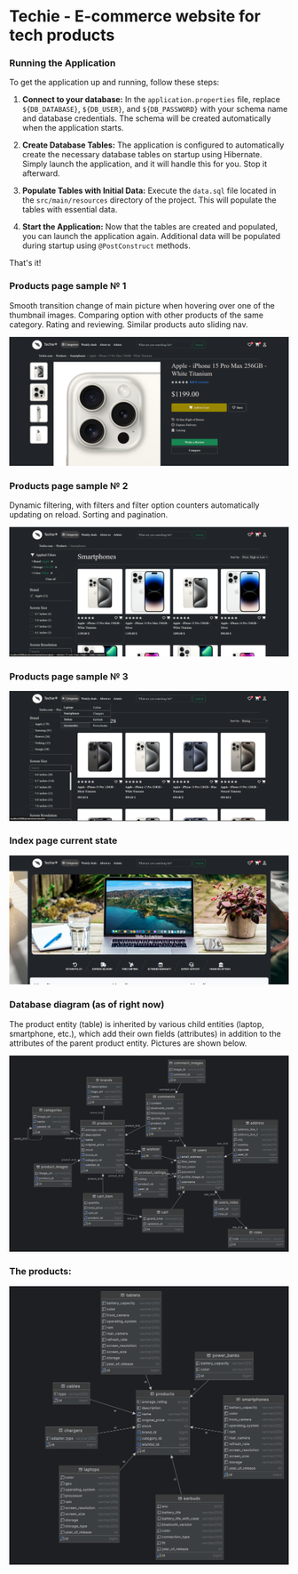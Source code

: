 # Techie - E-commerce website for tech products

### Running the Application

To get the application up and running, follow these steps:

1. **Connect to your database:** In the `application.properties` file, replace `${DB_DATABASE}`, `${DB_USER}`, and `${DB_PASSWORD}` with your schema name and database credentials. The schema will be created automatically when the application starts.

2. **Create Database Tables:** The application is configured to automatically create the necessary database tables on startup using Hibernate. Simply launch the application, and it will handle this for you. Stop it afterward.

3. **Populate Tables with Initial Data:** Execute the `data.sql` file located in the `src/main/resources` directory of the project. This will populate the tables with essential data.

4. **Start the Application:** Now that the tables are created and populated, you can launch the application again. Additional data will be populated during startup using `@PostConstruct` methods.

That's it!


### Products page sample № 1
Smooth transition change of main picture when hovering over one of the thumbnail images. Comparing option with other products of the same category. Rating and reviewing. Similar products auto sliding nav.

<img src="src/main/resources/static/images/products_sample_1.png" alt="Product page">

### Products page sample № 2
Dynamic filtering, with filters and filter option counters automatically updating on reload. Sorting and pagination.

<img src="src/main/resources/static/images/products_sample_2.png" alt="Smartphones page">

### Products page sample № 3

<img src="src/main/resources/static/images/products_sample_3.png" alt="Smartphones page">

### Index page current state

<img src="src/main/resources/static/images/index_page.png" alt="Index page">



### Database diagram (as of right now)
The product entity (table) is inherited by various child entities (laptop, smartphone, etc.), which add their own fields (attributes) in addition to the attributes of the parent product entity. Pictures are shown below.

<img src="src/main/resources/static/images/diagram.png" alt="Database Diagram">


### The products:
<img src="src/main/resources/static/images/products_diagram.png" alt="Database Diagram">



